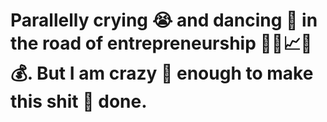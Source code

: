 # Parallelly crying 😭 and dancing 🕺 in the road of entrepreneurship 👨‍💼📈💵💰. But I am crazy 🤪 enough to make this shit 💩 done.

